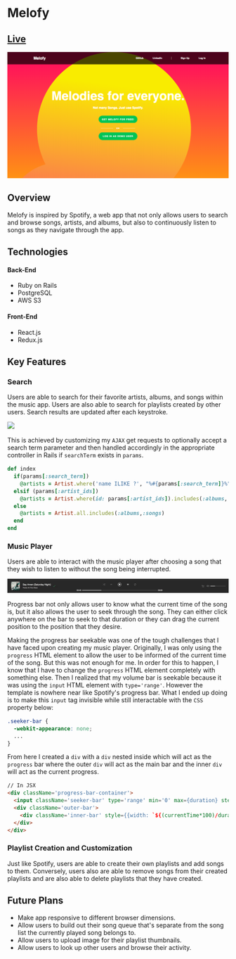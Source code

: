 # Melofy

## [Live](https://melofy.herokuapp.com)

![](melofy-splash.png)

## Overview
Melofy is inspired by Spotify, a web app that not only allows users to search and browse songs, artists, and albums, but also to continuously listen to songs as they navigate through the app.

## Technologies
#### Back-End
  * Ruby on Rails
  * PostgreSQL
  * AWS S3

#### Front-End
  * React.js
  * Redux.js

## Key Features

### Search
Users are able to search for their favorite artists, albums, and songs within the music app. Users are also able to search for playlists created by other users. Search results are updated after each keystroke.

![](search-melofy.gif)

This is achieved by customizing my `AJAX` get requests to optionally accept a search term parameter and then handled accordingly in the appropriate controller in Rails if `searchTerm` exists in `params`.

```ruby
def index
  if(params[:search_term])
    @artists = Artist.where('name ILIKE ?', "%#{params[:search_term]}%").includes(:albums,:songs)
  elsif (params[:artist_ids])
    @artists = Artist.where(id: params[:artist_ids]).includes(:albums, :songs)
  else
    @artists = Artist.all.includes(:albums,:songs)
  end
end
```

### Music Player
Users are able to interact with the music player after choosing a song that they wish to listen to without the song being interrupted.

![](player-melofy.gif)

Progress bar not only allows user to know what the current time of the song is, but it also allows the user to seek through the song. They can either click anywhere on the bar to seek to that duration or they can drag the current position to the position that they desire.

Making the progress bar seekable was one of the tough challenges that I have faced upon creating my music player. Originally, I was only using the `progress` HTML element to allow the user to be informed of the current time of the song. But this was not enough for me. In order for this to happen, I know that I have to change the `progress` HTML element completely with something else. Then I realized that my volume bar is seekable because it was using the `input` HTML element with `type='range'`. However the template is nowhere near like Spotify's progress bar. What I ended up doing is to make this `input` tag invisible while still interactable with the `CSS` property below:
```CSS
.seeker-bar {
  -webkit-appearance: none;
  ...
}
```
From here I created a `div` with a `div` nested inside which will act as the `progress` bar where the outer `div` will act as the main bar and the inner `div` will act as the current progress.

```HTML
// In JSX
<div className='progress-bar-container'>
  <input className='seeker-bar' type='range' min='0' max={duration} step='0.25' onChange={this.seek} value={currentTime}/>
  <div className='outer-bar'>
    <div className='inner-bar' style={{width: `${(currentTime*100)/duration || 1}%`}}></div>
  </div>
</div>
```


### Playlist Creation and Customization
Just like Spotify, users are able to create their own playlists and add songs to them. Conversely, users also are able to remove songs from their created playlists and are also able to delete playlists that they have created.

## Future Plans
* Make app responsive to different browser dimensions.
* Allow users to build out their song queue that's separate from the song list the currently played song belongs to.
* Allow users to upload image for their playlist thumbnails.
* Allow users to look up other users and browse their activity.
